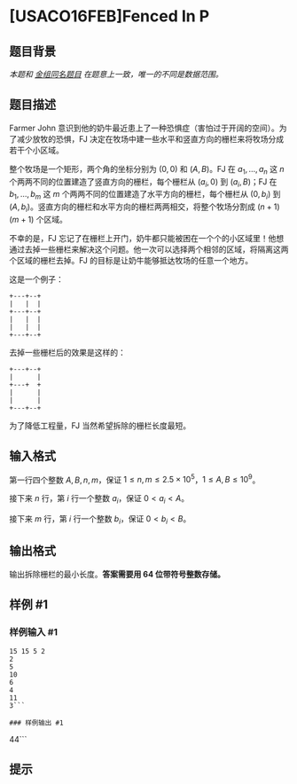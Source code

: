 # [USACO16FEB]Fenced In P

## 题目背景

*本题和 [金组同名题目](/problem/P6171) 在题意上一致，唯一的不同是数据范围。*

## 题目描述

Farmer John 意识到他的奶牛最近患上了一种恐惧症（害怕过于开阔的空间）。为了减少放牧的恐惧，FJ 决定在牧场中建一些水平和竖直方向的栅栏来将牧场分成若干个小区域。

整个牧场是一个矩形，两个角的坐标分别为 $(0,0)$ 和 $(A,B)$。FJ 在 $a_1,\ldots ,a_n$ 这 $n$ 个两两不同的位置建造了竖直方向的栅栏，每个栅栏从 $(a_i,0)$ 到 $(a_i,B)$；FJ 在 $b_1,\ldots ,b_m$ 这 $m$ 个两两不同的位置建造了水平方向的栅栏，每个栅栏从 $(0,b_i)$ 到 $(A,b_i)$。竖直方向的栅栏和水平方向的栅栏两两相交，将整个牧场分割成 $(n+1)(m+1)$ 个区域。

不幸的是，FJ 忘记了在栅栏上开门，奶牛都只能被困在一个个的小区域里！他想通过去掉一些栅栏来解决这个问题。他一次可以选择两个相邻的区域，将隔离这两个区域的栅栏去掉。FJ 的目标是让奶牛能够抵达牧场的任意一个地方。

这是一个例子：

```plain
+---+--+
|   |  |
+---+--+
|   |  |
|   |  |
+---+--+
```

去掉一些栅栏后的效果是这样的：

```plain
+---+--+
|      |
+---+  +
|      |
|      |
+---+--+
```

为了降低工程量，FJ 当然希望拆除的栅栏长度最短。

## 输入格式

第一行四个整数 $A,B,n,m$，保证 $1 \leq n,m \leq 2.5 \times 10^5$，$1 \leq A,B \leq 10^9$。

接下来 $n$ 行，第 $i$ 行一个整数 $a_i$，保证 $0 \lt a_i \lt A$。

接下来 $m$ 行，第 $i$ 行一个整数 $b_i$，保证 $0 \lt b_i \lt B$。

## 输出格式

输出拆除栅栏的最小长度。**答案需要用 64 位带符号整数存储。**

## 样例 #1

### 样例输入 #1
```
15 15 5 2
2
5
10
6
4
11
3```

### 样例输出 #1

```
44```

## 提示


